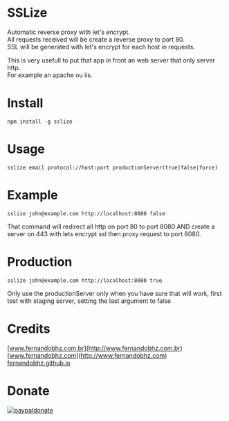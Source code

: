 # SSLize
 
Automatic reverse proxy with let's encrypt.  
All requests received will be create a reverse proxy to port 80.  
SSL will be generated with let's encrypt for each host in requests.  
  
This is very usefull to put that app in front an web server that only server http.  
For example an apache ou iis.  

# Install  
  
	npm install -g sslize

# Usage  
  	sslize email protocol://host:port productionServer(true|false|force)
  
# Example
	sslize john@example.com http://localhost:8080 false

That command will redirect all http on port 80 to port 8080 AND create a server on 443 with lets encrypt ssl then proxy request to port 8080.  


# Production
	sslize john@example.com http://localhost:8080 true
	
Only use the productionServer only when you have sure that will work, first test with staging server, setting the last argument to false

# Credits
  
[www.fernandobhz.com.br](http://www.fernandobhz.com.br)  
[www.fernandobhz.com](http://www.fernandobhz.com)  
[fernandobhz.github.io](http://fernandobhz.github.io)  

# Donate


[![paypaldonate](https://www.paypalobjects.com/pt_BR/BR/i/btn/btn_donateCC_LG.gif)](https://www.paypal.com/cgi-bin/webscr?cmd=_s-xclick&hosted_button_id=RNDJKX9J6TBRW)

